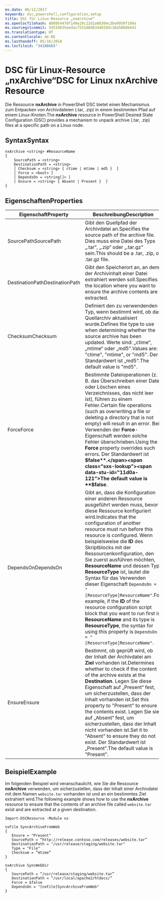```yaml
---
ms.date: 06/12/2017
keywords: dsc,powershell,configuration,setup
title: DSC für Linux-Resource „nxArchive“
ms.openlocfilehash: 800954478f149e29c22d1a88304c3be9950f109a
ms.sourcegitcommit: 54534635eedacf531d8d6344019dc16a50b8b441
ms.translationtype: HT
ms.contentlocale: de-DE
ms.lasthandoff: 05/16/2018
ms.locfileid: "34188665"
---
```

# <a name="dsc-for-linux-nxarchive-resource"></a><span data-ttu-id="11d0a-103">DSC für Linux-Resource „nxArchive“</span><span class="sxs-lookup"><span data-stu-id="11d0a-103">DSC for Linux nxArchive Resource</span></span>

<span data-ttu-id="11d0a-104">Die Ressource **nxArchive** in PowerShell DSC bietet einen Mechanismus zum Entpacken von Archivdateien (.tar, .zip) in einem bestimmten Pfad auf einem Linux-Knoten.</span><span class="sxs-lookup"><span data-stu-id="11d0a-104">The **nxArchive** resource in PowerShell Desired State Configuration (DSC) provides a mechanism to unpack archive (.tar, .zip) files at a specific path on a Linux node.</span></span>

## <a name="syntax"></a><span data-ttu-id="11d0a-105">Syntax</span><span class="sxs-lookup"><span data-stu-id="11d0a-105">Syntax</span></span>

```
nxArchive <string> #ResourceName
{
    SourcePath = <string>
    DestinationPath = <string>
    [ Checksum = <string> { ctime | mtime | md5 }  ]
    [ Force = <bool> ]
    [ DependsOn = <string[]> ]
    [ Ensure = <string> { Absent | Present }  ]
}
```

## <a name="properties"></a><span data-ttu-id="11d0a-106">Eigenschaften</span><span class="sxs-lookup"><span data-stu-id="11d0a-106">Properties</span></span>

|  <span data-ttu-id="11d0a-107">Eigenschaft</span><span class="sxs-lookup"><span data-stu-id="11d0a-107">Property</span></span> |  <span data-ttu-id="11d0a-108">Beschreibung</span><span class="sxs-lookup"><span data-stu-id="11d0a-108">Description</span></span> |
|---|---|
| <span data-ttu-id="11d0a-109">SourcePath</span><span class="sxs-lookup"><span data-stu-id="11d0a-109">SourcePath</span></span>| <span data-ttu-id="11d0a-110">Gibt den Quellpfad der Archivdatei an.</span><span class="sxs-lookup"><span data-stu-id="11d0a-110">Specifies the source path of the archive file.</span></span> <span data-ttu-id="11d0a-111">Dies muss eine Datei des Typs „.tar“, „.zip“ oder „.tar.gz“ sein.</span><span class="sxs-lookup"><span data-stu-id="11d0a-111">This should be a .tar, .zip, or .tar.gz file.</span></span> |
| <span data-ttu-id="11d0a-112">DestinationPath</span><span class="sxs-lookup"><span data-stu-id="11d0a-112">DestinationPath</span></span>| <span data-ttu-id="11d0a-113">Gibt den Speicherort an, an dem der Archivinhalt einer Datei extrahiert werden soll.</span><span class="sxs-lookup"><span data-stu-id="11d0a-113">Specifies the location where you want to ensure the archive contents are extracted.</span></span>|
| <span data-ttu-id="11d0a-114">Checksum</span><span class="sxs-lookup"><span data-stu-id="11d0a-114">Checksum</span></span>| <span data-ttu-id="11d0a-115">Definiert den zu verwendenden Typ, wenn bestimmt wird, ob das Quellarchiv aktualisiert wurde.</span><span class="sxs-lookup"><span data-stu-id="11d0a-115">Defines the type to use when determining whether the source archive has been updated.</span></span> <span data-ttu-id="11d0a-116">Werte sind: „ctime“, „mtime“ oder „md5“.</span><span class="sxs-lookup"><span data-stu-id="11d0a-116">Values are: "ctime", "mtime", or "md5".</span></span> <span data-ttu-id="11d0a-117">Der Standardwert ist „md5“.</span><span class="sxs-lookup"><span data-stu-id="11d0a-117">The default value is "md5".</span></span>|
| <span data-ttu-id="11d0a-118">Force</span><span class="sxs-lookup"><span data-stu-id="11d0a-118">Force</span></span>| <span data-ttu-id="11d0a-119">Bestimmte Dateioperationen (z. B. das Überschreiben einer Datei oder Löschen eines Verzeichnisses, das nicht leer ist), führen zu einem Fehler.</span><span class="sxs-lookup"><span data-stu-id="11d0a-119">Certain file operations (such as overwriting a file or deleting a directory that is not empty) will result in an error.</span></span> <span data-ttu-id="11d0a-120">Bei Verwenden der **Force**-Eigenschaft werden solche Fehler überschrieben.</span><span class="sxs-lookup"><span data-stu-id="11d0a-120">Using the **Force** property overrides such errors.</span></span> <span data-ttu-id="11d0a-121">Der Standardwert ist **$false**.</span><span class="sxs-lookup"><span data-stu-id="11d0a-121">The default value is **$false**.</span></span>|
| <span data-ttu-id="11d0a-122">DependsOn</span><span class="sxs-lookup"><span data-stu-id="11d0a-122">DependsOn</span></span> | <span data-ttu-id="11d0a-123">Gibt an, dass die Konfiguration einer anderen Ressource ausgeführt werden muss, bevor diese Ressource konfiguriert wird.</span><span class="sxs-lookup"><span data-stu-id="11d0a-123">Indicates that the configuration of another resource must run before this resource is configured.</span></span> <span data-ttu-id="11d0a-124">Wenn beispielsweise die **ID** des Skriptblocks mit der Ressourcenkonfiguration, den Sie zuerst ausführen möchten, **ResourceName** und dessen Typ **ResourceType** ist, lautet die Syntax für das Verwenden dieser Eigenschaft `DependsOn = "[ResourceType]ResourceName"`.</span><span class="sxs-lookup"><span data-stu-id="11d0a-124">For example, if the **ID** of the resource configuration script block that you want to run first is **ResourceName** and its type is **ResourceType**, the syntax for using this property is `DependsOn = "[ResourceType]ResourceName"`.</span></span>|
| <span data-ttu-id="11d0a-125">Ensure</span><span class="sxs-lookup"><span data-stu-id="11d0a-125">Ensure</span></span>| <span data-ttu-id="11d0a-126">Bestimmt, ob geprüft wird, ob der Inhalt der Archivdatei am **Ziel** vorhanden ist.</span><span class="sxs-lookup"><span data-stu-id="11d0a-126">Determines whether to check if the content of the archive exists at the **Destination**.</span></span> <span data-ttu-id="11d0a-127">Legen Sie diese Eigenschaft auf „Present“ fest, um sicherzustellen, dass der Inhalt vorhanden ist.</span><span class="sxs-lookup"><span data-stu-id="11d0a-127">Set this property to "Present" to ensure the contents exist.</span></span> <span data-ttu-id="11d0a-128">Legen Sie sie auf „Absent“ fest, um sicherzustellen, dass der Inhalt nicht vorhanden ist.</span><span class="sxs-lookup"><span data-stu-id="11d0a-128">Set it to "Absent" to ensure they do not exist.</span></span> <span data-ttu-id="11d0a-129">Der Standardwert ist „Present“.</span><span class="sxs-lookup"><span data-stu-id="11d0a-129">The default value is "Present".</span></span>|

## <a name="example"></a><span data-ttu-id="11d0a-130">Beispiel</span><span class="sxs-lookup"><span data-stu-id="11d0a-130">Example</span></span>

<span data-ttu-id="11d0a-131">Im folgenden Beispiel wird veranschaulicht, wie Sie die Ressource **nxArchive** verwenden, um sicherzustellen, dass der Inhalt einer Archivdatei mit dem Namen `website.tar` vorhanden ist und an ein bestimmtes Ziel extrahiert wird.</span><span class="sxs-lookup"><span data-stu-id="11d0a-131">The following example shows how to use the **nxArchive** resource to ensure that the contents of an archive file called `website.tar` exist and are extracted at a given destination.</span></span>

```
Import-DSCResource -Module nx

nxFile SyncArchiveFromWeb
{
   Ensure = "Present"
   SourcePath = “http://release.contoso.com/releases/website.tar”
   DestinationPath = "/usr/release/staging/website.tar"
   Type = "File"
   Checksum = “mtime”
}

nxArchive SyncWebDir
{
   SourcePath = “/usr/release/staging/website.tar”
   DestinationPath = “/usr/local/apache2/htdocs/”
   Force = $false
   DependsOn = "[nxFile]SyncArchiveFromWeb"
}
```